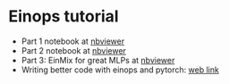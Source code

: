 # Einops tutorial

- Part 1 notebook at [nbviewer](https://nbviewer.jupyter.org/github/arogozhnikov/einops/blob/master/docs/1-einops-basics.ipynb)
- Part 2 notebook at [nbviewer](https://nbviewer.jupyter.org/github/arogozhnikov/einops/blob/master/docs/2-einops-for-deep-learning.ipynb)
- Part 3: EinMix for great MLPs at [nbviewer](https://nbviewer.jupyter.org/github/arogozhnikov/einops/blob/master/docs/3-einmix-layer.ipynb)
- Writing better code with einops and pytorch: [web link](https://arogozhnikov.github.io/einops/pytorch-examples.html)
 